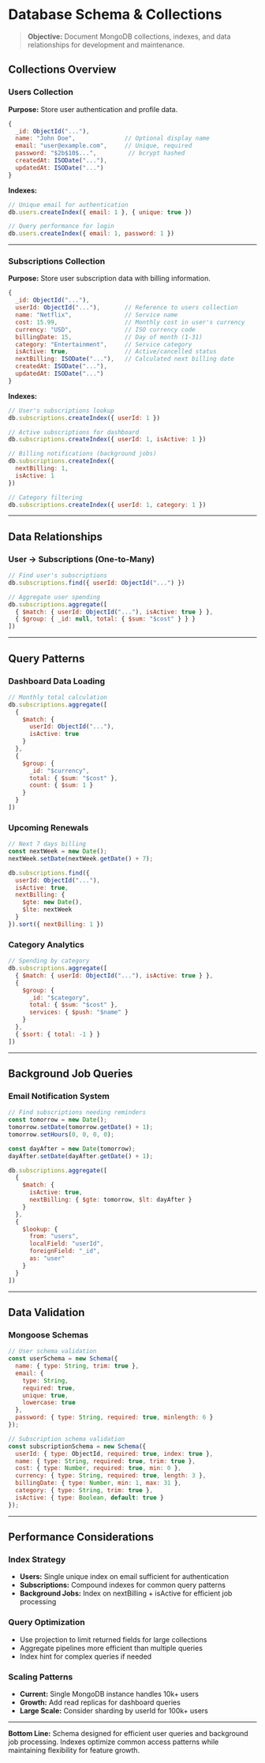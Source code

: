 # Database Schema & Collections

> **Objective:** Document MongoDB collections, indexes, and data relationships for development and maintenance.

## Collections Overview

### Users Collection
**Purpose:** Store user authentication and profile data.

```javascript
{
  _id: ObjectId("..."),
  name: "John Doe",              // Optional display name
  email: "user@example.com",     // Unique, required
  password: "$2b$10$...",         // bcrypt hashed
  createdAt: ISODate("..."),
  updatedAt: ISODate("...")
}
```

**Indexes:**
```javascript
// Unique email for authentication
db.users.createIndex({ email: 1 }, { unique: true })

// Query performance for login
db.users.createIndex({ email: 1, password: 1 })
```

---

### Subscriptions Collection
**Purpose:** Store user subscription data with billing information.

```javascript
{
  _id: ObjectId("..."),
  userId: ObjectId("..."),       // Reference to users collection
  name: "Netflix",               // Service name
  cost: 15.99,                   // Monthly cost in user's currency
  currency: "USD",               // ISO currency code
  billingDate: 15,               // Day of month (1-31)
  category: "Entertainment",     // Service category
  isActive: true,                // Active/cancelled status
  nextBilling: ISODate("..."),   // Calculated next billing date
  createdAt: ISODate("..."),
  updatedAt: ISODate("...")
}
```

**Indexes:**
```javascript
// User's subscriptions lookup
db.subscriptions.createIndex({ userId: 1 })

// Active subscriptions for dashboard
db.subscriptions.createIndex({ userId: 1, isActive: 1 })

// Billing notifications (background jobs)
db.subscriptions.createIndex({
  nextBilling: 1,
  isActive: 1
})

// Category filtering
db.subscriptions.createIndex({ userId: 1, category: 1 })
```

---

## Data Relationships

### User → Subscriptions (One-to-Many)
```javascript
// Find user's subscriptions
db.subscriptions.find({ userId: ObjectId("...") })

// Aggregate user spending
db.subscriptions.aggregate([
  { $match: { userId: ObjectId("..."), isActive: true } },
  { $group: { _id: null, total: { $sum: "$cost" } } }
])
```

---

## Query Patterns

### Dashboard Data Loading
```javascript
// Monthly total calculation
db.subscriptions.aggregate([
  {
    $match: {
      userId: ObjectId("..."),
      isActive: true
    }
  },
  {
    $group: {
      _id: "$currency",
      total: { $sum: "$cost" },
      count: { $sum: 1 }
    }
  }
])
```

### Upcoming Renewals
```javascript
// Next 7 days billing
const nextWeek = new Date();
nextWeek.setDate(nextWeek.getDate() + 7);

db.subscriptions.find({
  userId: ObjectId("..."),
  isActive: true,
  nextBilling: {
    $gte: new Date(),
    $lte: nextWeek
  }
}).sort({ nextBilling: 1 })
```

### Category Analytics
```javascript
// Spending by category
db.subscriptions.aggregate([
  { $match: { userId: ObjectId("..."), isActive: true } },
  {
    $group: {
      _id: "$category",
      total: { $sum: "$cost" },
      services: { $push: "$name" }
    }
  },
  { $sort: { total: -1 } }
])
```

---

## Background Job Queries

### Email Notification System
```javascript
// Find subscriptions needing reminders
const tomorrow = new Date();
tomorrow.setDate(tomorrow.getDate() + 1);
tomorrow.setHours(0, 0, 0, 0);

const dayAfter = new Date(tomorrow);
dayAfter.setDate(dayAfter.getDate() + 1);

db.subscriptions.aggregate([
  {
    $match: {
      isActive: true,
      nextBilling: { $gte: tomorrow, $lt: dayAfter }
    }
  },
  {
    $lookup: {
      from: "users",
      localField: "userId",
      foreignField: "_id",
      as: "user"
    }
  }
])
```

---

## Data Validation

### Mongoose Schemas
```javascript
// User schema validation
const userSchema = new Schema({
  name: { type: String, trim: true },
  email: {
    type: String,
    required: true,
    unique: true,
    lowercase: true
  },
  password: { type: String, required: true, minlength: 6 }
});

// Subscription schema validation
const subscriptionSchema = new Schema({
  userId: { type: ObjectId, required: true, index: true },
  name: { type: String, required: true, trim: true },
  cost: { type: Number, required: true, min: 0 },
  currency: { type: String, required: true, length: 3 },
  billingDate: { type: Number, min: 1, max: 31 },
  category: { type: String, trim: true },
  isActive: { type: Boolean, default: true }
});
```

---

## Performance Considerations

### Index Strategy
- **Users:** Single unique index on email sufficient for authentication
- **Subscriptions:** Compound indexes for common query patterns
- **Background Jobs:** Index on nextBilling + isActive for efficient job processing

### Query Optimization
- Use projection to limit returned fields for large collections
- Aggregate pipelines more efficient than multiple queries
- Index hint for complex queries if needed

### Scaling Patterns
- **Current:** Single MongoDB instance handles 10k+ users
- **Growth:** Add read replicas for dashboard queries
- **Large Scale:** Consider sharding by userId for 100k+ users

---

**Bottom Line:** Schema designed for efficient user queries and background job processing. Indexes optimize common access patterns while maintaining flexibility for feature growth.